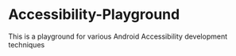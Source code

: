 # Accessibility-Playground
This is a playground for various Android Accessibility development techniques 
